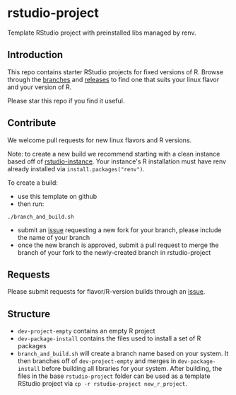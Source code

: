 # rstudio-project
Template RStudio project with preinstalled libs managed by renv.

## Introduction
This repo contains starter RStudio projects for fixed versions of R.  Browse through the [branches](https://github.com/ras44/rstudio-project/branches) and [releases](https://github.com/ras44/rstudio-project/releases) to find one that suits your linux flavor and your version of R.

Please star this repo if you find it useful.

## Contribute
We welcome pull requests for new linux flavors and R versions.

Note: to create a new build we recommend starting with a clean instance based off of [rstudio-instance](https://github.com/ras44/rstudio-instance). Your instance's R installation must have renv already installed via `install.packages("renv")`.

To create a build:
- use this template on github
- then run:

```
./branch_and_build.sh
```

- submit an [issue](https://github.com/ras44/rstudio-project/issues) requesting a new fork for your branch, please include the name of your branch 
- once the new branch is approved, submit a pull request to merge the branch of your fork to the newly-created branch in rstudio-project 


## Requests

Please submit requests for flavor/R-version builds through an [issue](https://github.com/ras44/rstudio-project/issues).


## Structure
- `dev-project-empty` contains an empty R project
- `dev-package-install` contains the files used to install a set of R packages
- `branch_and_build.sh` will create a branch name based on your system.  It then branches off of `dev-project-empty` and merges in `dev-package-install` before building all libraries for your system.  After building, the files in the base `rstudio-project` folder can be used as a template RStudio project via `cp -r rstudio-project new_r_project`.

